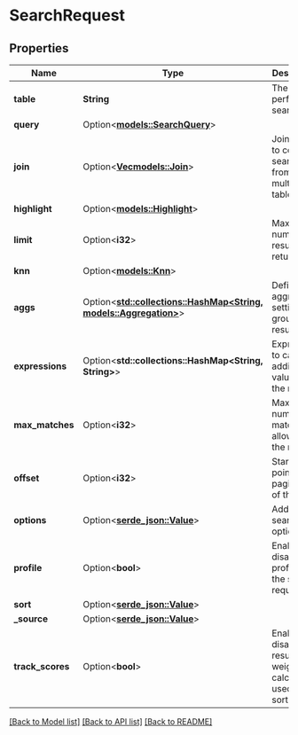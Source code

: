 # SearchRequest

## Properties

Name | Type | Description | Notes
------------ | ------------- | ------------- | -------------
**table** | **String** | The table to perform the search on | 
**query** | Option<[**models::SearchQuery**](searchQuery.md)> |  | [optional]
**join** | Option<[**Vec<models::Join>**](join.md)> | Join clause to combine search data from multiple tables | [optional]
**highlight** | Option<[**models::Highlight**](highlight.md)> |  | [optional]
**limit** | Option<**i32**> | Maximum number of results to return | [optional]
**knn** | Option<[**models::Knn**](knn.md)> |  | [optional]
**aggs** | Option<[**std::collections::HashMap<String, models::Aggregation>**](aggregation.md)> | Defines aggregation settings for grouping results | [optional]
**expressions** | Option<**std::collections::HashMap<String, String>**> | Expressions to calculate additional values for the result | [optional]
**max_matches** | Option<**i32**> | Maximum number of matches allowed in the result | [optional]
**offset** | Option<**i32**> | Starting point for pagination of the result | [optional]
**options** | Option<[**serde_json::Value**](.md)> | Additional search options | [optional]
**profile** | Option<**bool**> | Enable or disable profiling of the search request | [optional]
**sort** | Option<[**serde_json::Value**](.md)> |  | [optional]
**_source** | Option<[**serde_json::Value**](.md)> |  | [optional]
**track_scores** | Option<**bool**> | Enable or disable result weight calculation used for sorting | [optional]

[[Back to Model list]](../README.md#documentation-for-models) [[Back to API list]](../README.md#documentation-for-api-endpoints) [[Back to README]](../README.md)


